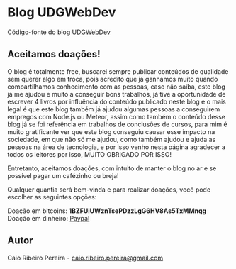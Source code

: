 # Blog UDGWebDev

Código-fonte do blog [UDGWebDev](https://udgwebdev.com)

## Aceitamos doações!

O blog é totalmente free, buscarei sempre publicar conteúdos de qualidade sem querer algo em troca, pois acredito que já ganhamos muito quando compartilhamos conhecimento com as pessoas, caso não saiba, este blog já me ajudou e muito a conseguir bons trabalhos, já tive a oportunidade de escrever 4 livros por influência do conteúdo publicado neste blog e o mais legal é que este blog também já ajudou algumas pessoas a conseguirem empregos com Node.js ou Meteor, assim como também o conteúdo desse blog já se foi referência em trabalhos de conclusões de cursos, para mim é muito gratificante ver que este blog conseguiu causar esse impacto na sociedade, em que não só me ajudou, como também ajudou e ajuda as pessoas na área de tecnologia, e por isso venho nesta página agradecer a todos os leitores por isso, MUITO OBRIGADO POR ISSO!

Entretanto, aceitamos doações, com intuito de manter o blog no ar e se possível pagar um cafézinho ou breja!

Qualquer quantia será bem-vinda e para realizar doações, você pode escolher as seguintes opções:

Doação em bitcoins: **1BZFUiUWznTsePDzzLgG6HV8As5TxMMnqg**  
Doação em dinheiro: [Paypal](https://www.paypal.com/br/cgi-bin/webscr?cmd=_flow&SESSION=aes9atAIZyqEfnOX7Ggk3ti3kQnUh1rcNOjmqwkcznMkORQxqA7ZrqkdVZC&dispatch=5885d80a13c0db1f8e263663d3faee8d333dc9aadeed3fe0b5b299d55fd35542)  

## Autor

Caio Ribeiro Pereira - caio.ribeiro.pereira@gmail.com
